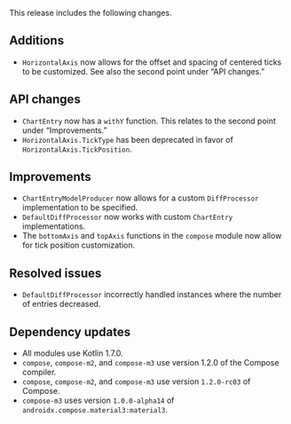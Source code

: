 This release includes the following changes.

## Additions

- `HorizontalAxis` now allows for the offset and spacing of centered ticks to be customized. See also the second point under “API changes.”

## API changes

- `ChartEntry` now has a `withY` function. This relates to the second point under “Improvements.”
- `HorizontalAxis.TickType` has been deprecated in favor of `HorizontalAxis.TickPosition`.

## Improvements

- `ChartEntryModelProducer` now allows for a custom `DiffProcessor` implementation to be specified.
- `DefaultDiffProcessor` now works with custom `ChartEntry` implementations.
- The `bottomAxis` and `topAxis` functions in the `compose` module now allow for tick position customization.

## Resolved issues

- `DefaultDiffProcessor` incorrectly handled instances where the number of entries decreased.

## Dependency updates

- All modules use Kotlin 1.7.0.
- `compose`, `compose-m2`, and `compose-m3` use version 1.2.0 of the Compose compiler.
- `compose`, `compose-m2`, and `compose-m3` use version `1.2.0-rc03` of Compose.
- `compose-m3` uses version `1.0.0-alpha14` of `androidx.compose.material3:material3`.
